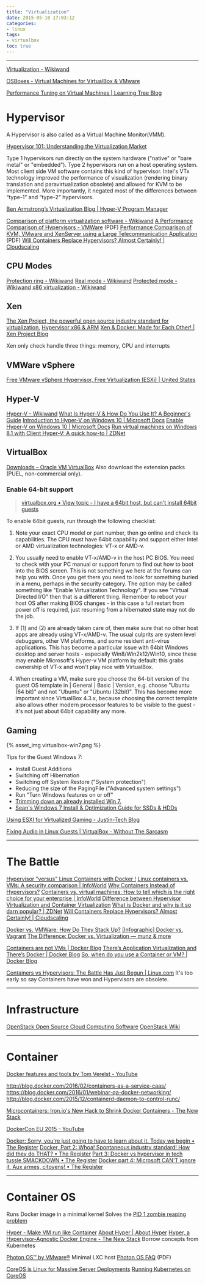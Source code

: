 ```yaml
---
title: "Virtualization"
date: 2015-05-10 17:03:12
categories:
- linux
tags:
- virtualbox
toc: true
---
```


---

[Virtualization - Wikiwand](http://www.wikiwand.com/en/Virtualization)

[OSBoxes - Virtual Machines for VirtualBox & VMware](https://www.osboxes.org/)

[Performance Tuning on Virtual Machines | Learning Tree Blog](https://blog.learningtree.com/performance-tuning-on-virtual-machines/)

# Hypervisor

A Hypervisor is also called as a Virtual Machine Monitor(VMM).

[Hypervisor 101: Understanding the Virtualization Market](http://www.datacenterknowledge.com/archives/2012/08/01/hypervisor-101-a-look-hypervisor-market/)

Type 1 hypervisors run directly on the system hardware ("native" or "bare metal" or "embedded").
Type 2 hypervisors run on a host operating system. Most client side VM software contains this kind of hypervisor.
Intel's VTx technology improved the performance of visualization (rendering binary translation and paravirtualization obsolete) and allowed for KVM to be implemented. More importantly, it negated most of the differences between “type-1” and “type-2” hypervisors.

[Ben Armstrong’s Virtualization Blog | Hyper-V Program Manager](https://blogs.msdn.microsoft.com/virtual_pc_guy/)

[Comparison of platform virtualization software - Wikiwand](https://www.wikiwand.com/en/Comparison_of_platform_virtualization_software)
[A Performance Comparison of Hypervisors - VMWare](https://www.vmware.com/pdf/hypervisor_performance.pdf) (PDF)
[Performance Comparison of KVM, VMware and XenServer using a Large Telecommunication Application](https://www.thinkmind.org/download.php?articleid=cloud_computing_2014_5_20_20101) (PDF)
[Will Containers Replace Hypervisors? Almost Certainly! | Cloudscaling](http://cloudscaling.com/blog/cloud-computing/will-containers-replace-hypervisors-almost-certainly/)

## CPU Modes

[Protection ring - Wikiwand](https://www.wikiwand.com/en/Protection_ring)
[Real mode - Wikiwand](https://www.wikiwand.com/en/Real_mode)
[Protected mode - Wikiwand](https://www.wikiwand.com/en/Protected_mode)
[x86 virtualization - Wikiwand](https://www.wikiwand.com/en/X86_virtualization)

## Xen

[The Xen Project, the powerful open source industry standard for virtualization.](http://www.xenproject.org/)
[Hypervisor x86 & ARM](http://www.xenproject.org/developers/teams/hypervisor.html)
[Xen & Docker: Made for Each Other! | Xen Project Blog](https://blog.xenproject.org/2014/09/08/xen-docker-made-for-each-other/)

Xen only check handle three things: memory, CPU and interrupts

## VMWare vSphere

[Free VMware vSphere Hypervisor, Free Virtualization (ESXi) | United States](https://www.vmware.com/products/vsphere-hypervisor)

## Hyper-V

[Hyper-V - Wikiwand](https://www.wikiwand.com/en/Hyper-V)
[What Is Hyper-V & How Do You Use It? A Beginner's Guide](https://www.cloudwards.net/hyper-v/)
[Introduction to Hyper-V on Windows 10 | Microsoft Docs](https://docs.microsoft.com/en-us/virtualization/hyper-v-on-windows/about/)
[Enable Hyper-V on Windows 10 | Microsoft Docs](https://docs.microsoft.com/en-us/virtualization/hyper-v-on-windows/quick-start/enable-hyper-v)
[Run virtual machines on Windows 8.1 with Client Hyper‑V: A quick how-to | ZDNet](http://www.zdnet.com/pictures/run-virtual-machines-on-windows-8-1-with-client-hyper-v-a-quick-how-to/)

## VirtualBox

[Downloads – Oracle VM VirtualBox](https://www.virtualbox.org/wiki/Downloads)
Also download the extension packs (PUEL, non-commercial only).

### Enable 64-bit support

> [virtualbox.org • View topic - I have a 64bit host, but can't install 64bit guests](https://forums.virtualbox.org/viewtopic.php?f=1&t=62339)

To enable 64bit guests, run through the following checklist:

1. Note your exact CPU model or part number, then go online and check its capabilities. The CPU must have 64bit capability and support either Intel or AMD virtualization technologies: VT-x or AMD-v.

2. You usually need to enable VT-x/AMD-v in the host PC BIOS. You need to check with your PC manual or support forum to find out how to boot into the BIOS screen. This is not something we here at the forums can help you with. Once you get there you need to look for something buried in a menu, perhaps in the security category. The option may be called something like "Enable Virtualization Technology". If you see "Virtual Directed I/O" then that is a different thing. Remember to reboot your host OS after making BIOS changes - in this case a full restart from power off is required, just resuming from a hibernated state may not do the job.

3. If (1) and (2) are already taken care of, then make sure that no other host apps are already using VT-x/AMD-v. The usual culprits are system level debuggers, other VM platforms, and some resident anti-virus applications. This has become a particular issue with 64bit Windows desktop and server hosts - especially Win8/Win2k12/Win10, since these may enable Microsoft's Hyper-v VM platform by default: this grabs ownership of VT-x and won't play nice with VirtualBox.

4. When creating a VM, make sure you choose the 64-bit version of the guest OS template in <VM Settings> | General | Basic | Version, e.g. choose "Ubuntu (64 bit)" and not "Ubuntu" or "Ubuntu (32bit)". This has become more important since VirtualBox 4.3.x, because choosing the correct template also allows other modern processor features to be visible to the guest - it's not just about 64bit capability any more.

## Gaming

{% asset_img virtualbox-win7.png %}

Tips for the Guest Windows 7:
- Install Guest Additions
- Switching off Hibernation
- Switching off System Restore ("System protection")
- Reducing the size of the PagingFile ("Advanced system settings")
- Run "Turn Windows features on or off"
- [Trimming down an already installed Win 7.](http://www.overclock.net/t/1198847/trimming-down-an-already-installed-win-7)
- [Sean's Windows 7 Install & Optimization Guide for SSDs & HDDs](http://www.overclock.net/t/1156654/seans-windows-7-install-optimization-guide-for-ssds-hdds)

[Using ESXI for Virtualized Gaming - Justin-Tech Blog](https://blog.justin-tech.com/using-esxi-for-virtualized-gaming/)

[Fixing Audio in Linux Guests | VirtualBox - Without The Sarcasm](https://www.withoutthesarcasm.com/fixing-audio-in-linux-guests-virtualbox/)

---

# The Battle

[Hypervisor "versus" Linux Containers with Docker !](http://www.slideshare.net/fasgoncalves/hypervisor-versus-linux-containers)
[Linux containers vs. VMs: A security comparison | InfoWorld](http://www.infoworld.com/article/3071679/linux/linux-containers-vs-vms-a-security-comparison.html)
[Why Containers Instead of Hypervisors?](http://blog.smartbear.com/web-monitoring/why-containers-instead-of-hypervisors/)
[Containers vs. virtual machines: How to tell which is the right choice for your enterprise | InfoWorld](http://www.infoworld.com/article/3068183/cloud-storage/containers-vs-virtual-machines-how-to-tell-which-is-the-right-choice-for-your-enterprise.html)
[Difference between Hypervisor Virtualization and Container Virtualization](http://www.slashroot.in/difference-between-hypervisor-virtualization-and-container-virtualization)
[What is Docker and why is it so darn popular? | ZDNet](http://www.zdnet.com/article/what-is-docker-and-why-is-it-so-darn-popular/)
[Will Containers Replace Hypervisors? Almost Certainly! | Cloudscaling](http://cloudscaling.com/blog/cloud-computing/will-containers-replace-hypervisors-almost-certainly/)

[Docker vs. VMWare: How Do They Stack Up?](https://www.upguard.com/articles/docker-vs.-vmware-how-do-they-stack-up)
[[Infographic] Docker vs. Vagrant](https://www.upguard.com/articles/docker-vs-vagrant)
[The Difference: Docker vs. Virtualization — munz & more](http://www.munzandmore.com/2015/cc/docker-container-vs-virtualization)

[Containers are not VMs | Docker Blog](https://blog.docker.com/2016/03/containers-are-not-vms/)
[There’s Application Virtualization and There’s Docker | Docker Blog](https://blog.docker.com/2016/04/app-virtualization-docker/)
[So, when do you use a Container or VM? | Docker Blog](https://blog.docker.com/2016/05/vm-or-containers/)

[Containers vs Hypervisors: The Battle Has Just Begun | Linux.com](https://www.linux.com/news/enterprise/cloud-computing/785769-containers-vs-hypervisors-the-battle-has-just-begun)
It's too early so say Containers have won and Hypervisors are obsolete.

---

# Infrastructure

[OpenStack Open Source Cloud Computing Software](http://www.openstack.org/)
[OpenStack Wiki](https://wiki.openstack.org/wiki/Main_Page)

---

# Container

[Docker features and tools by Tom Verelst - YouTube](https://www.youtube.com/watch?v=heBI7oQvHZU)

http://blog.docker.com/2016/02/containers-as-a-service-caas/
https://blog.docker.com/2016/01/webinar-qa-docker-networking/
http://blog.docker.com/2015/12/containerd-daemon-to-control-runc/

[Microcontainers: Iron.io's New Hack to Shrink Docker Containers - The New Stack](http://thenewstack.io/microcontainers-iron-ios-new-hack-shrink-docker-containers/)

[DockerCon EU 2015 - YouTube](https://www.youtube.com/playlist?list=PLkA60AVN3hh87OoVra6MHf2L4UR9xwJkv)

[Docker: Sorry, you're just going to have to learn about it. Today we begin • The Register](http://www.theregister.co.uk/2014/11/28/docker_part_1_the_history_of_docker/)
[Docker, Part 2: Whoa! Spontaneous industry standard! How did they do THAT? • The Register](http://www.theregister.co.uk/2014/12/01/docker_part_2_the_libcontainer_evolution/)
[Part 3: Docker vs hypervisor in tech tussle SMACKDOWN • The Register](http://www.theregister.co.uk/2014/12/02/docker_part_3_containers_versus_hypervisors/)
[Docker part 4: Microsoft CAN'T ignore it. Aux armes, citoyens! • The Register](http://www.theregister.co.uk/2014/12/04/docker_part_4_prognostication_microsoft_and_the_red_wedding/)

---

# Container OS

Runs Docker image in a minimal kernel
Solves the [PID 1 zombie reaping problem](https://blog.phusion.nl/2015/01/20/docker-and-the-pid-1-zombie-reaping-problem/)

[Hyper - Make VM run like Container](https://hyper.sh/)
[About Hyper | About Hyper](https://docs.hyper.sh/)
[Hyper, a Hypervisor-Agnostic Docker Engine - The New Stack](http://thenewstack.io/hyper-a-hypervisor-agnostic-docker-engine/)
Borrow concepts from Kubernetes

[Photon OS™ by VMware®](http://vmware.github.io/photon/) Minimal LXC host
[Photon OS FAQ](http://vmware.github.io/photon/assets/files/photon_faqs.pdf) (PDF)

[CoreOS is Linux for Massive Server Deployments](https://coreos.com/)
[Running Kubernetes on CoreOS](https://coreos.com/kubernetes/docs/latest/)

